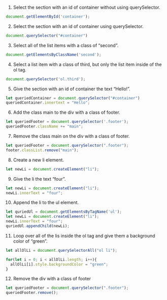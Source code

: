1. Select the section with an id of container without using querySelector.
```javascript
document.getElementById('container');
```
2. Select the section with an id of container using querySelector.
```javascript
document.querySelector("#container")
```
3. Select all of the list items with a class of “second”.
```javascript
document.getElementsByClassName('second');
```
4. Select a list item with a class of third, but only the list item inside of the ol tag.
```javascript
document.querySelector('ol.third');
```
5. Give the section with an id of container the text “Hello!”.
```javascript
let queriedContainer = document.querySelector("#container")
queriedContainer.innertext = "Hello";
```
6. Add the class main to the div with a class of footer.
```javascript
let queriedFooter = document.querySelector('.footer');
queriedFooter.className += "main";
```
7. Remove the class main on the div with a class of footer.
```javascript
let queriedFooter = document.querySelector(".footer");
footer.classList.remove("main");
```
8. Create a new li element.
```javascript
let newLi = document.createElement("li");
```
9. Give the li the text “four”.
```javascript
let newLi = document.createElement("li");
newLi.innerText = "four";
```
10. Append the li to the ul element.
```javascript
let quriedUl = document.getElementsByTagName('ul');
let newLi = document.createElement("li");
newLi.innerText = "four";
quriedUl.appendChild(newLi);
```
11. Loop over all of the lis inside the ol tag and give them a background color of “green”.
```javascript
let allOlLi = document.querySelectorAll("ol li");

for(let i = 0; i < allOlLi.length; i++){
  allOlLi[i].style.backgroundColor = "green";
}
```
12. Remove the div with a class of footer
```javascript
let queriedFooter = document.querySelector(".footer");
queriedFooter.remove();
```
